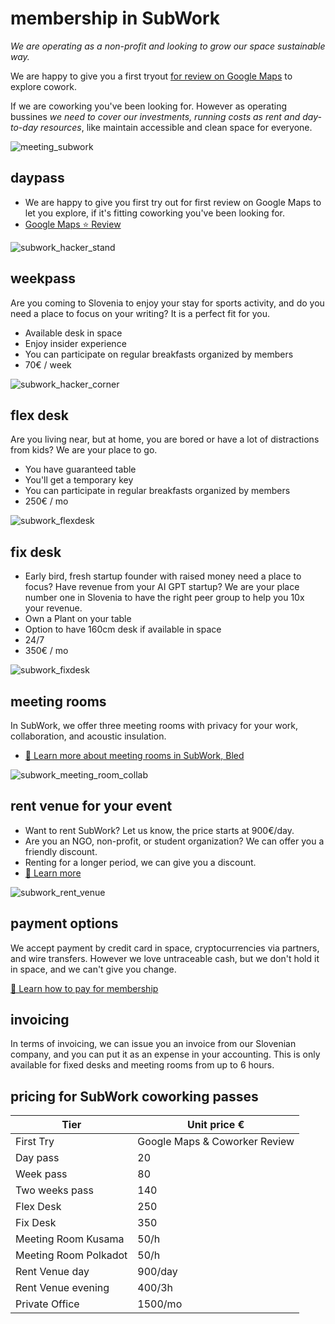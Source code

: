 # membership in SubWork

_We are operating as a non-profit and looking to grow our space sustainable way._

We are happy to give you a first tryout [for review on Google Maps](https://g.page/r/CWs7EEKFN9-zEBE/review) to explore cowork. 

If we are coworking you've been looking for. However as operating bussines _we need to cover our investments, running costs as rent and day-to-day resources_, like maintain accessible and clean space for everyone.

![meeting_subwork](pics/subwork_meeting.png)

daypass
---
- We are happy to give you first try out for first review on Google Maps to let you explore, if it's fitting coworking you've been looking for.
- [Google Maps ⭐️ Review](https://g.page/r/CWs7EEKFN9-zEBE/review)

![subwork_hacker_stand](pics/subwork_hacker_stand.png)

weekpass
---
Are you coming to Slovenia to enjoy your stay for sports activity, and do you need a place to focus on your writing? It is a perfect fit for you. 
- Available desk in space
- Enjoy insider experience
- You can participate on regular breakfasts organized by members
- 70€ / week

![subwork_hacker_corner](pics/subwork_hacker_zoom.png)

flex desk
---

Are you living near, but at home, you are bored or have a lot of distractions from kids? We are your place to go.
- You have guaranteed table
- You'll get a temporary key
- You can participate in regular breakfasts organized by members
- 250€ / mo

![subwork_flexdesk](pics/subwork_flexdesk.jpeg)

fix desk
---

- Early bird, fresh startup founder with raised money need a place to focus? Have revenue from your AI GPT startup? We are your place number one in Slovenia to have the right peer group to help you 10x your revenue.
- Own a Plant on your table
- Option to have 160cm desk if available in space
- 24/7
- 350€ / mo

![subwork_fixdesk](pics/subwork_fixdesk.jpeg)

meeting rooms
---
In SubWork, we offer three meeting rooms with privacy for your work, collaboration, and acoustic insulation.
- [📖 Learn more about meeting rooms in SubWork, Bled](./book-meeting-room-bled.md)

![subwork_meeting_room_collab](pics/subwork_meeting_collab.png)

rent venue for your event
---

- Want to rent SubWork? Let us know, the price starts at 900€/day. 
- Are you an NGO, non-profit, or student organization? We can offer you a friendly discount.
- Renting for a longer period, we can give you a discount.
- [📖 Learn more](./rent-subwork-venue-in-bled.md)

![subwork_rent_venue](pics/subwork_venue.png)

payment options
---
We accept payment by credit card in space, cryptocurrencies via partners, and wire transfers. 
However we love untraceable cash, but we don't hold it in space, and we can't give you change.

[📖 Learn how to pay for membership](./payment-options.md)


invoicing
---
In terms of invoicing, we can issue you an invoice from our Slovenian company, and you can put it as an expense in your accounting. This is only available for fixed desks and meeting rooms from up to 6 hours.

pricing for SubWork coworking passes
---

| Tier | Unit price € | 
| --- | --- | 
| First Try | Google Maps & Coworker Review  
| Day pass | 20 
| Week pass | 80 
| Two weeks pass | 140 
| Flex Desk | 250 
| Fix Desk | 350 
| Meeting Room Kusama |  50/h 
| Meeting Room Polkadot | 50/h
| Rent Venue day | 900/day
| Rent Venue evening | 400/3h
| Private Office | 1500/mo
